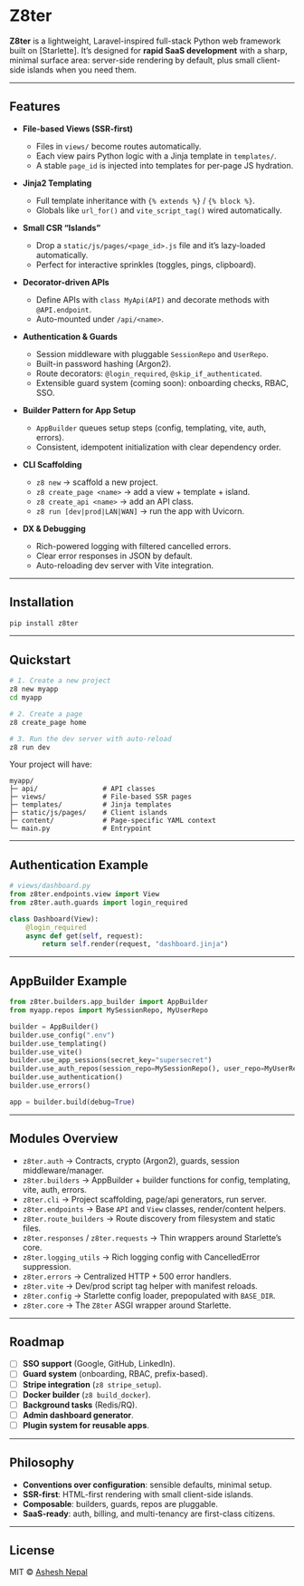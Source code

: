 # Z8ter

**Z8ter** is a lightweight, Laravel-inspired full-stack Python web framework built on \[Starlette]. It’s designed for **rapid SaaS development** with a sharp, minimal surface area: server-side rendering by default, plus small client-side islands when you need them.

---

## Features

- **File-based Views (SSR-first)**

  - Files in `views/` become routes automatically.
  - Each view pairs Python logic with a Jinja template in `templates/`.
  - A stable `page_id` is injected into templates for per-page JS hydration.

- **Jinja2 Templating**

  - Full template inheritance with `{% extends %}` / `{% block %}`.
  - Globals like `url_for()` and `vite_script_tag()` wired automatically.

- **Small CSR “Islands”**

  - Drop a `static/js/pages/<page_id>.js` file and it’s lazy-loaded automatically.
  - Perfect for interactive sprinkles (toggles, pings, clipboard).

- **Decorator-driven APIs**

  - Define APIs with `class MyApi(API)` and decorate methods with `@API.endpoint`.
  - Auto-mounted under `/api/<name>`.

- **Authentication & Guards**

  - Session middleware with pluggable `SessionRepo` and `UserRepo`.
  - Built-in password hashing (Argon2).
  - Route decorators: `@login_required`, `@skip_if_authenticated`.
  - Extensible guard system (coming soon): onboarding checks, RBAC, SSO.

- **Builder Pattern for App Setup**

  - `AppBuilder` queues setup steps (config, templating, vite, auth, errors).
  - Consistent, idempotent initialization with clear dependency order.

- **CLI Scaffolding**

  - `z8 new` → scaffold a new project.
  - `z8 create_page <name>` → add a view + template + island.
  - `z8 create_api <name>` → add an API class.
  - `z8 run [dev|prod|LAN|WAN]` → run the app with Uvicorn.

- **DX & Debugging**

  - Rich-powered logging with filtered cancelled errors.
  - Clear error responses in JSON by default.
  - Auto-reloading dev server with Vite integration.

---

## Installation

```bash
pip install z8ter
```

---

## Quickstart

```bash
# 1. Create a new project
z8 new myapp
cd myapp

# 2. Create a page
z8 create_page home

# 3. Run the dev server with auto-reload
z8 run dev
```

Your project will have:

```
myapp/
├─ api/                # API classes
├─ views/              # File-based SSR pages
├─ templates/          # Jinja templates
├─ static/js/pages/    # Client islands
├─ content/            # Page-specific YAML context
└─ main.py             # Entrypoint
```

---

## Authentication Example

```python
# views/dashboard.py
from z8ter.endpoints.view import View
from z8ter.auth.guards import login_required

class Dashboard(View):
    @login_required
    async def get(self, request):
        return self.render(request, "dashboard.jinja")
```

---

## AppBuilder Example

```python
from z8ter.builders.app_builder import AppBuilder
from myapp.repos import MySessionRepo, MyUserRepo

builder = AppBuilder()
builder.use_config(".env")
builder.use_templating()
builder.use_vite()
builder.use_app_sessions(secret_key="supersecret")
builder.use_auth_repos(session_repo=MySessionRepo(), user_repo=MyUserRepo())
builder.use_authentication()
builder.use_errors()

app = builder.build(debug=True)
```

---

## Modules Overview

- `z8ter.auth` → Contracts, crypto (Argon2), guards, session middleware/manager.
- `z8ter.builders` → AppBuilder + builder functions for config, templating, vite, auth, errors.
- `z8ter.cli` → Project scaffolding, page/api generators, run server.
- `z8ter.endpoints` → Base `API` and `View` classes, render/content helpers.
- `z8ter.route_builders` → Route discovery from filesystem and static files.
- `z8ter.responses` / `z8ter.requests` → Thin wrappers around Starlette’s core.
- `z8ter.logging_utils` → Rich logging config with CancelledError suppression.
- `z8ter.errors` → Centralized HTTP + 500 error handlers.
- `z8ter.vite` → Dev/prod script tag helper with manifest reloads.
- `z8ter.config` → Starlette config loader, prepopulated with `BASE_DIR`.
- `z8ter.core` → The `Z8ter` ASGI wrapper around Starlette.

---

## Roadmap

- [ ] **SSO support** (Google, GitHub, LinkedIn).
- [ ] **Guard system** (onboarding, RBAC, prefix-based).
- [ ] **Stripe integration** (`z8 stripe_setup`).
- [ ] **Docker builder** (`z8 build_docker`).
- [ ] **Background tasks** (Redis/RQ).
- [ ] **Admin dashboard generator**.
- [ ] **Plugin system for reusable apps**.

---

## Philosophy

- **Conventions over configuration**: sensible defaults, minimal setup.
- **SSR-first**: HTML-first rendering with small client-side islands.
- **Composable**: builders, guards, repos are pluggable.
- **SaaS-ready**: auth, billing, and multi-tenancy are first-class citizens.

---

## License

MIT © [Ashesh Nepal](https://linkedin.com/in/ashesh808)

